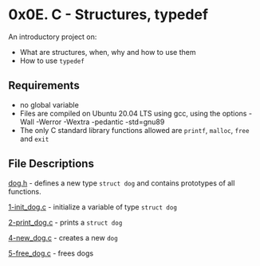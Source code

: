 # 0x0E. C - Structures, typedef
An introductory project on:

- What are structures, when, why and how to use them
- How to use `typedef`
## Requirements
- no global variable
- Files are compiled on Ubuntu 20.04 LTS using gcc, using the options -Wall -Werror -Wextra -pedantic -std=gnu89
- The only C standard library functions allowed are `printf`, `malloc`, `free` and `exit`
## File Descriptions
[dog.h]() - defines a new type `struct dog` and contains prototypes of all functions.

[1-init_dog.c](https://github.com/Gbeminiyi2022/alx-low_level_programming/blob/main/0x0E-structures_typedef/1-init_dog.c) - initialize a variable of type `struct dog`

[2-print_dog.c](https://github.com/Gbeminiyi2022/alx-low_level_programming/blob/main/0x0E-structures_typedef/2-print_dog.c) - prints a `struct dog`

[4-new_dog.c](https://github.com/Gbeminiyi2022/alx-low_level_programming/blob/main/0x0E-structures_typedef/4-new_dog.c) - creates a new `dog`

[5-free_dog.c](https://github.com/Gbeminiyi2022/alx-low_level_programming/blob/main/0x0E-structures_typedef/5-free_dog.c) - frees dogs
